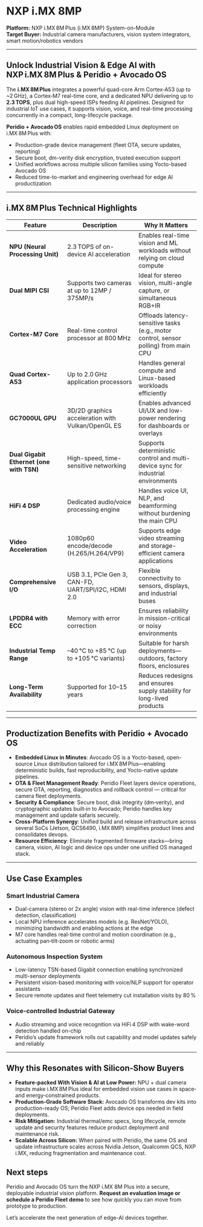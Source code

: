 # NXP i.MX 8MP

**Platform:** NXP i.MX 8M Plus (i.MX 8MP) System-on-Module  
**Target Buyer:** Industrial camera manufacturers, vision system integrators, smart motion/robotics vendors

---

## Unlock Industrial Vision & Edge AI with NXP i.MX 8M Plus & Peridio + Avocado OS

The **i.MX 8M Plus** integrates a powerful quad-core Arm Cortex‑A53 (up to ~2 GHz), a Cortex‑M7 real-time core, and a dedicated NPU delivering up to **2.3 TOPS**, plus dual high-speed ISPs feeding AI pipelines. Designed for industrial IoT use cases, it supports vision, voice, and real-time processing concurrently in a compact, long-lifecycle package.

**Peridio + Avocado OS** enables rapid embedded Linux deployment on i.MX 8M Plus with:
- Production-grade device management (fleet OTA, secure updates, reporting)
- Secure boot, dm-verity disk encryption, trusted execution support
- Unified workflows across multiple silicon families using Yocto-based Avocado OS
- Reduced time-to-market and engineering overhead for edge AI productization

---

## i.MX 8M Plus Technical Highlights

| Feature | Description | Why It Matters |
|--------|-------------|----------------|
| **NPU (Neural Processing Unit)** | 2.3 TOPS of on-device AI acceleration | Enables real-time vision and ML workloads without relying on cloud compute |
| **Dual MIPI CSI** | Supports two cameras at up to 12MP / 375MP/s | Ideal for stereo vision, multi-angle capture, or simultaneous RGB+IR |
| **Cortex-M7 Core** | Real-time control processor at 800 MHz | Offloads latency-sensitive tasks (e.g., motor control, sensor polling) from main CPU |
| **Quad Cortex-A53** | Up to 2.0 GHz application processors | Handles general compute and Linux-based workloads efficiently |
| **GC7000UL GPU** | 3D/2D graphics acceleration with Vulkan/OpenGL ES | Enables advanced UI/UX and low-power rendering for dashboards or overlays |
| **Dual Gigabit Ethernet (one with TSN)** | High-speed, time-sensitive networking | Supports deterministic control and multi-device sync for industrial environments |
| **HiFi 4 DSP** | Dedicated audio/voice processing engine | Handles voice UI, NLP, and beamforming without burdening the main CPU |
| **Video Acceleration** | 1080p60 encode/decode (H.265/H.264/VP9) | Supports edge video streaming and storage-efficient camera applications |
| **Comprehensive I/O** | USB 3.1, PCIe Gen 3, CAN-FD, UART/SPI/I2C, HDMI 2.0 | Flexible connectivity to sensors, displays, and industrial buses |
| **LPDDR4 with ECC** | Memory with error correction | Ensures reliability in mission-critical or noisy environments |
| **Industrial Temp Range** | –40 °C to +85 °C (up to +105 °C variants) | Suitable for harsh deployments—outdoors, factory floors, enclosures |
| **Long-Term Availability** | Supported for 10–15 years | Reduces redesigns and ensures supply stability for long-lived products |

---

## Productization Benefits with Peridio + Avocado OS

- **Embedded Linux in Minutes**: Avocado OS is a Yocto-based, open-source Linux distribution tailored for i.MX 8M Plus—enabling deterministic builds, fast reproducibility, and Yocto-native update pipelines.
- **OTA & Fleet Management Ready**: Peridio Fleet layers device operations, secure OTA, reporting, diagnostics and rollback control — critical for camera fleet deployments.
- **Security & Compliance**: Secure boot, disk integrity (dm‑verity), and cryptographic updates built‑in to Avocado; Peridio handles key management and update safaris securely.
- **Cross‑Platform Synergy**: Unified build and release infrastructure across several SoCs (Jetson, QCS6490, i.MX 8MP) simplifies product lines and consolidates devops.
- **Resource Efficiency**: Eliminate fragmented firmware stacks—bring camera, vision, AI logic and device ops under one unified OS managed stack.

---

## Use Case Examples

### Smart Industrial Camera
- Dual-camera (stereo or 2x angle) vision with real-time inference (defect detection, classification)
- Local NPU inference accelerates models (e.g. ResNet/YOLO), minimizing bandwidth and enabling actions at the edge
- M7 core handles real-time control and motion coordination (e.g., actuating pan‑tilt‑zoom or robotic arms)

### Autonomous Inspection System
- Low-latency TSN-based Gigabit connection enabling synchronized multi-sensor deployments
- Persistent vision-based monitoring with voice/NLP support for operator assistants
- Secure remote updates and fleet telemetry cut installation visits by 80 %

### Voice-controlled Industrial Gateway
- Audio streaming and voice recognition via HiFi 4 DSP with wake-word detection handled on-chip
- Peridio’s update framework rolls out capability and model updates safely and reliably

---

## Why this Resonates with Silicon‑Show Buyers

- **Feature‑packed With Vision & AI at Low Power:** NPU + dual camera inputs make i.MX 8M Plus ideal for embedded vision use cases in space‑ and energy‑constrained products.
- **Production‑Grade Software Stack:** Avocado OS transforms dev kits into production-ready OS; Peridio Fleet adds device ops needed in field deployments.
- **Risk Mitigation:** Industrial thermal/emc specs, long lifecycle, remote update and security features reduce product deployment and maintenance risk.
- **Scalable Across Silicon:** When paired with Peridio, the same OS and update infrastructure scales across Nvidia Jetson, Qualcomm QCS, NXP i.MX, reducing fragmentation and maintenance cost.

## Next steps
Peridio and Avocado OS turn the NXP i.MX 8M Plus into a secure, deployable industrial vision platform. **Request an evaluation image or schedule a Peridio Fleet demo** to see how quickly you can move from prototype to production.

Let’s accelerate the next generation of edge-AI devices together.

